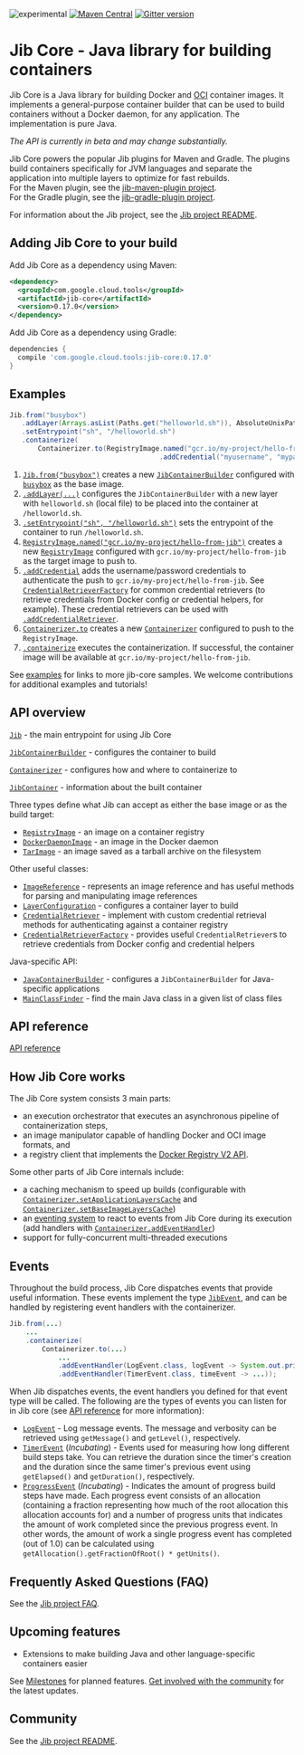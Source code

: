 ![experimental](https://img.shields.io/badge/stability-beta-orange.svg)
[![Maven Central](https://maven-badges.herokuapp.com/maven-central/com.google.cloud.tools/jib-core/badge.svg)](https://maven-badges.herokuapp.com/maven-central/com.google.cloud.tools/jib-core)
[![Gitter version](https://img.shields.io/gitter/room/gitterHQ/gitter.svg)](https://gitter.im/google/jib)

# Jib Core - Java library for building containers

Jib Core is a Java library for building Docker and [OCI](https://github.com/opencontainers/image-spec) container images. It implements a general-purpose container builder that can be used to build containers without a Docker daemon, for any application. The implementation is pure Java.

*The API is currently in beta and may change substantially.*

Jib Core powers the popular Jib plugins for Maven and Gradle. The plugins build containers specifically for JVM languages and separate the application into multiple layers to optimize for fast rebuilds.\
For the Maven plugin, see the [jib-maven-plugin project](../jib-maven-plugin).\
For the Gradle plugin, see the [jib-gradle-plugin project](../jib-gradle-plugin).

For information about the Jib project, see the [Jib project README](../README.md).

## Adding Jib Core to your build

Add Jib Core as a dependency using Maven:

```xml
<dependency>
  <groupId>com.google.cloud.tools</groupId>
  <artifactId>jib-core</artifactId>
  <version>0.17.0</version>
</dependency>
```

Add Jib Core as a dependency using Gradle:

```groovy
dependencies {
  compile 'com.google.cloud.tools:jib-core:0.17.0'
}
```

## Examples

```java
Jib.from("busybox")
   .addLayer(Arrays.asList(Paths.get("helloworld.sh")), AbsoluteUnixPath.get("/")) 
   .setEntrypoint("sh", "/helloworld.sh")
   .containerize(
       Containerizer.to(RegistryImage.named("gcr.io/my-project/hello-from-jib")
                                     .addCredential("myusername", "mypassword")));
```

1. [`Jib.from("busybox")`](http://www.javadoc.io/page/com.google.cloud.tools/jib-core/latest/com/google/cloud/tools/jib/api/Jib.html#from-java.lang.String-) creates a new [`JibContainerBuilder`](http://www.javadoc.io/page/com.google.cloud.tools/jib-core/0.1.0/com/google/cloud/tools/jib/api/JibContainerBuilder.html) configured with [`busybox`](https://hub.docker.com/_/busybox/) as the base image.
1. [`.addLayer(...)`](http://www.javadoc.io/page/com.google.cloud.tools/jib-core/latest/com/google/cloud/tools/jib/api/JibContainerBuilder.html#addLayer-java.util.List-com.google.cloud.tools.jib.api.AbsoluteUnixPath-) configures the `JibContainerBuilder` with a new layer with `helloworld.sh` (local file) to be placed into the container at `/helloworld.sh`.
1. [`.setEntrypoint("sh", "/helloworld.sh")`](http://www.javadoc.io/page/com.google.cloud.tools/jib-core/latest/com/google/cloud/tools/jib/api/JibContainerBuilder.html#setEntrypoint-java.lang.String...-) sets the entrypoint of the container to run `/helloworld.sh`.
1. [`RegistryImage.named("gcr.io/my-project/hello-from-jib")`](http://www.javadoc.io/page/com.google.cloud.tools/jib-core/latest/com/google/cloud/tools/jib/api/RegistryImage.html#named-java.lang.String-) creates a new [`RegistryImage`](http://www.javadoc.io/page/com.google.cloud.tools/jib-core/latest/com/google/cloud/tools/jib/api/RegistryImage.html) configured with `gcr.io/my-project/hello-from-jib` as the target image to push to.
1. [`.addCredential`](http://www.javadoc.io/page/com.google.cloud.tools/jib-core/latest/com/google/cloud/tools/jib/api/RegistryImage.html#addCredential-java.lang.String-java.lang.String-) adds the username/password credentials to authenticate the push to `gcr.io/my-project/hello-from-jib`. See [`CredentialRetrieverFactory`](http://www.javadoc.io/page/com.google.cloud.tools/jib-core/latest/com/google/cloud/tools/jib/frontend/CredentialRetrieverFactory.html) for common credential retrievers (to retrieve credentials from Docker config or credential helpers, for example). These credential retrievers can be used with [`.addCredentialRetriever`](http://www.javadoc.io/page/com.google.cloud.tools/jib-core/latest/com/google/cloud/tools/jib/api/RegistryImage.html#addCredentialRetriever-com.google.cloud.tools.jib.api.CredentialRetriever-).
1. [`Containerizer.to`](http://www.javadoc.io/page/com.google.cloud.tools/jib-core/latest/com/google/cloud/tools/jib/api/Containerizer.html#to-com.google.cloud.tools.jib.api.RegistryImage-) creates a new [`Containerizer`](http://www.javadoc.io/page/com.google.cloud.tools/jib-core/latest/com/google/cloud/tools/jib/api/Containerizer.html) configured to push to the `RegistryImage`.
1. [`.containerize`](http://www.javadoc.io/page/com.google.cloud.tools/jib-core/latest/com/google/cloud/tools/jib/api/JibContainerBuilder.html#containerize-com.google.cloud.tools.jib.api.Containerizer-) executes the containerization. If successful, the container image will be available at `gcr.io/my-project/hello-from-jib`.

See [examples](examples/README.md) for links to more jib-core samples. We welcome contributions for additional examples and tutorials!

## API overview

[`Jib`](http://www.javadoc.io/page/com.google.cloud.tools/jib-core/latest/com/google/cloud/tools/jib/api/Jib.html) - the main entrypoint for using Jib Core

[`JibContainerBuilder`](http://www.javadoc.io/page/com.google.cloud.tools/jib-core/latest/com/google/cloud/tools/jib/api/JibContainerBuilder.html) - configures the container to build

[`Containerizer`](http://www.javadoc.io/page/com.google.cloud.tools/jib-core/latest/com/google/cloud/tools/jib/api/Containerizer.html) - configures how and where to containerize to

[`JibContainer`](http://www.javadoc.io/page/com.google.cloud.tools/jib-core/latest/com/google/cloud/tools/jib/api/JibContainer.html) - information about the built container

Three types define what Jib can accept as either the base image or as the build target:
- [`RegistryImage`](http://www.javadoc.io/page/com.google.cloud.tools/jib-core/latest/com/google/cloud/tools/jib/api/RegistryImage.html) - an image on a container registry
- [`DockerDaemonImage`](http://www.javadoc.io/page/com.google.cloud.tools/jib-core/latest/com/google/cloud/tools/jib/api/DockerDaemonImage.html) - an image in the Docker daemon
- [`TarImage`](http://www.javadoc.io/page/com.google.cloud.tools/jib-core/latest/com/google/cloud/tools/jib/api/TarImage.html) - an image saved as a tarball archive on the filesystem

Other useful classes:
- [`ImageReference`](http://www.javadoc.io/page/com.google.cloud.tools/jib-core/latest/com/google/cloud/tools/jib/api/ImageReference.html) - represents an image reference and has useful methods for parsing and manipulating image references
- [`LayerConfiguration`](http://www.javadoc.io/page/com.google.cloud.tools/jib-core/latest/com/google/cloud/tools/jib/api/LayerConfiguration.html) - configures a container layer to build
- [`CredentialRetriever`](http://www.javadoc.io/page/com.google.cloud.tools/jib-core/latest/com/google/cloud/tools/jib/api/CredentialRetriever.html) - implement with custom credential retrieval methods for authenticating against a container registry
- [`CredentialRetrieverFactory`](http://www.javadoc.io/page/com.google.cloud.tools/jib-core/latest/com/google/cloud/tools/jib/frontend/CredentialRetrieverFactory.html) - provides useful `CredentialRetriever`s to retrieve credentials from Docker config and credential helpers

Java-specific API:
- [`JavaContainerBuilder`](http://www.javadoc.io/page/com.google.cloud.tools/jib-core/latest/com/google/cloud/tools/jib/api/JavaContainerBuilder.html) - configures a `JibContainerBuilder` for Java-specific applications
- [`MainClassFinder`](http://www.javadoc.io/page/com.google.cloud.tools/jib-core/latest/com/google/cloud/tools/jib/api/MainClassFinder.html) - find the main Java class in a given list of class files

## API reference

[API reference](http://www.javadoc.io/page/com.google.cloud.tools/jib-core/latest/com/google/cloud/tools/jib/api/package-summary.html)

## How Jib Core works

The Jib Core system consists 3 main parts:

- an execution orchestrator that executes an asynchronous pipeline of containerization steps,
- an image manipulator capable of handling Docker and OCI image formats, and
- a registry client that implements the [Docker Registry V2 API](https://docs.docker.com/registry/spec/api/).

Some other parts of Jib Core internals include:

- a caching mechanism to speed up builds (configurable with [`Containerizer.setApplicationLayersCache`](http://www.javadoc.io/page/com.google.cloud.tools/jib-core/latest/com/google/cloud/tools/jib/api/Containerizer.html#setApplicationLayersCache-java.nio.file.Path-) and [`Containerizer.setBaseImageLayersCache`](http://www.javadoc.io/page/com.google.cloud.tools/jib-core/latest/com/google/cloud/tools/jib/api/Containerizer.html#setBaseImageLayersCache-java.nio.file.Path-))
- an [eventing system](#events) to react to events from Jib Core during its execution (add handlers with [`Containerizer.addEventHandler`](http://www.javadoc.io/page/com.google.cloud.tools/jib-core/latest/com/google/cloud/tools/jib/api/Containerizer.html#addEventHandler-java.lang.Class-java.util.function.Consumer-))
- support for fully-concurrent multi-threaded executions

## Events

Throughout the build process, Jib Core dispatches events that provide useful information. These events implement the type [`JibEvent`](http://www.javadoc.io/page/com.google.cloud.tools/jib-core/latest/com/google/cloud/tools/jib/api/JibEvent.html), and can be handled by registering event handlers with the containerizer.

```java
Jib.from(...)
    ...
    .containerize(
        Containerizer.to(...)
            ...
            .addEventHandler(LogEvent.class, logEvent -> System.out.println(logEvent.getLevel() + ": " + logEvent.getMessage())
            .addEventHandler(TimerEvent.class, timeEvent -> ...));
```

When Jib dispatches events, the event handlers you defined for that event type will be called. The following are the types of events you can listen for in Jib core (see [API reference](http://www.javadoc.io/page/com.google.cloud.tools/jib-core/latest/com/google/cloud/tools/jib/api/package-summary.html) for more information):

- [`LogEvent`](http://www.javadoc.io/page/com.google.cloud.tools/jib-core/latest/com/google/cloud/tools/jib/api/LogEvent.html) - Log message events. The message and verbosity can be retrieved using `getMessage()` and `getLevel()`, respectively.
- [`TimerEvent`](http://www.javadoc.io/page/com.google.cloud.tools/jib-core/latest/com/google/cloud/tools/jib/event/events/TimerEvent.html) (*Incubating*) - Events used for measuring how long different build steps take. You can retrieve the duration since the timer's creation and the duration since the same timer's previous event using `getElapsed()` and `getDuration()`, respectively.
- [`ProgressEvent`](http://www.javadoc.io/page/com.google.cloud.tools/jib-core/latest/com/google/cloud/tools/jib/event/events/ProgressEvent.html) (*Incubating*) - Indicates the amount of progress build steps have made. Each progress event consists of an allocation (containing a fraction representing how much of the root allocation this allocation accounts for) and a number of progress units that indicates the amount of work completed since the previous progress event. In other words, the amount of work a single progress event has completed (out of 1.0) can be calculated using `getAllocation().getFractionOfRoot() * getUnits()`.

## Frequently Asked Questions (FAQ)

See the [Jib project FAQ](../docs/faq.md).

## Upcoming features

- Extensions to make building Java and other language-specific containers easier

See [Milestones](https://github.com/GoogleContainerTools/jib/milestones) for planned features. [Get involved with the community](https://github.com/GoogleContainerTools/jib/tree/master#get-involved-with-the-community) for the latest updates.

## Community

See the [Jib project README](/../../#community).
